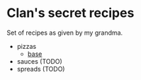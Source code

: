 # Clan's secret recipes

Set of recipes as given by my grandma.

- pizzas
    - [base](./pizzas/base.md)
- sauces (TODO)
- spreads (TODO)
